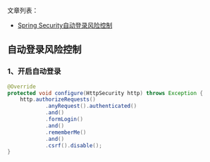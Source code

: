 文章列表：
- [Spring Security自动登录风险控制](http://www.javaboy.org/2020/0429/rememberme-advance.html)

自动登录风险控制
-- 

### 1、开启自动登录

```java
@Override
protected void configure(HttpSecurity http) throws Exception {
    http.authorizeRequests()
            .anyRequest().authenticated()
            .and()
            .formLogin()
            .and()
            .rememberMe()
            .and()
            .csrf().disable();
}
```
